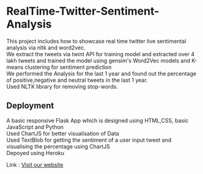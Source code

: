 # RealTime-Twitter-Sentiment-Analysis
This project includes how to showcase real time twitter live sentimental analysis via nltk and word2vec.\
We extract the tweets via twint API for training model and extracted over 4 lakh tweets and trained the model using gensim's Word2Vec models and K-means clustering for sentiment prediction\
We performed the Analysis for the last 1 year and found out the percentage of positive,negative and neutral tweets in the last 1 year.\
Used NLTK library for removing stop-words.

## Deployment
A basic responsive Flask App which is designed using HTML,CSS, basic JavaScript and Python\
Used ChartJS for better visualisation of Data\
Used TextBlob for getting the sentiment of a user input tweet and visualising the percentage using ChartJS\
Depoyed using Heroku

Link : [Visit our website](https://twitter-sentiment-analysis-znv.herokuapp.com/ "Twitter-Sentiment-Analysis")
